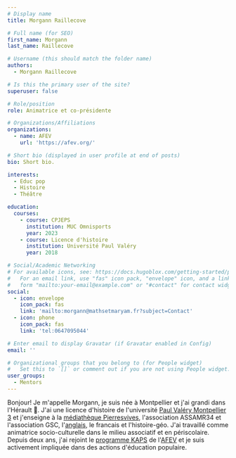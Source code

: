 ```yaml
---
# Display name
title: Morgann Raillecove

# Full name (for SEO)
first_name: Morgann
last_name: Raillecove

# Username (this should match the folder name)
authors:
  - Morgann Raillecove

# Is this the primary user of the site?
superuser: false

# Role/position
role: Animatrice et co-présidente

# Organizations/Affiliations
organizations:
  - name: AFEV
    url: 'https://afev.org/'

# Short bio (displayed in user profile at end of posts)
bio: Short bio.

interests:
  - Educ pop
  - Histoire
  - Théâtre

education:
  courses:
    - course: CPJEPS
      institution: MUC Omnisports
      year: 2023
    - course: Licence d'histoire
      institution: Université Paul Valéry
      year: 2018

# Social/Academic Networking
# For available icons, see: https://docs.hugoblox.com/getting-started/page-builder/#icons
#   For an email link, use "fas" icon pack, "envelope" icon, and a link in the
#   form "mailto:your-email@example.com" or "#contact" for contact widget.
social:
  - icon: envelope
    icon_pack: fas
    link: 'mailto:morgann@mathsetmaryam.fr?subject=Contact'
  - icon: phone
    icon_pack: fas
    link: 'tel:0647095044'

# Enter email to display Gravatar (if Gravatar enabled in Config)
email: ''

# Organizational groups that you belong to (for People widget)
#   Set this to `[]` or comment out if you are not using People widget.
user_groups:
  - Mentors
---
```


Bonjour! Je m'appelle Morgann, je suis née à Montpellier et j'ai grandi dans l'Hérault 🦩. J'ai une licence d'histoire de l'université [Paul Valéry Montpellier 3](https://www.univ-montp3.fr/) et j'enseigne à la [médiathèque Pierresvives](https://pierresvives.herault.fr/), l'association ASSAMR34 et l'association GSC, l'[anglais](https://www.mathsetmaryam.fr/c/english/), le francais et l'histoire-géo. J'ai travaillé comme animatrice socio-culturelle dans le milieu associatif et en périscolaire. Depuis deux ans, j'ai rejoint le [programme KAPS](https://afev.org/actions/colocation-solidaire) de l'[AFEV](https://afev.org/) et je suis activement impliquée dans des actions d'éducation populaire.
